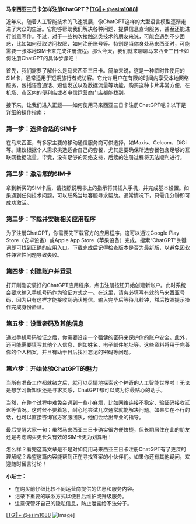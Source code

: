 **马来西亚三日卡怎样注册ChatGPT？[[TG💪+ @esim1088](https://t.me/s/esim1088)]**

近年来，随着人工智能技术的飞速发展，像ChatGPT这样的大型语言模型逐渐走进了大众的生活。它能够帮助我们解决各种问题、提供信息查询服务，甚至还能进行创意写作。不过，对于一些初次接触这类技术的朋友来说，可能会遇到不少困惑，比如如何获取访问权限、如何注册账号等。特别是当你身处马来西亚时，可能需要一张本地SIM卡来完成注册流程。那么今天，我们就来聊聊马来西亚三日卡如何注册ChatGPT的具体步骤吧！

首先，我们需要了解什么是马来西亚三日卡。简单来说，这是一种临时性使用的SIM卡，通常适用于短期旅行者或访客。它允许用户在有限的时间内享受本地网络服务，包括语音通话、短信发送以及数据流量等功能。购买这种卡片非常方便，在机场、市区内的便利店或者电信运营商门店都能找到。

接下来，让我们进入正题——如何使用马来西亚三日卡注册ChatGPT呢？以下是详细的操作指南：

### 第一步：选择合适的SIM卡
在马来西亚，有多家主要的移动通信服务商可供选择，如Maxis、Celcom、DiGi等。建议根据个人需求挑选适合自己的套餐，尤其是要确保所选套餐包含足够的互联网数据流量。毕竟，没有足够的网络支持，后续的注册过程将无法顺利进行。

### 第二步：激活您的SIM卡
拿到新买的SIM卡后，请按照说明书上的指示将其插入手机，并完成基本设置。如果遇到任何技术问题，可以联系当地客服寻求帮助。通常情况下，只需几分钟即可成功激活。

### 第三步：下载并安装相关应用程序
为了注册ChatGPT，你需要先下载官方的应用程序。这可以通过Google Play Store（安卓设备）或Apple App Store（苹果设备）完成。搜索“ChatGPT”关键词即可找到正确的应用入口。下载完成后记得检查版本是否为最新版，以避免因软件兼容性问题导致失败。

### 第四步：创建账户并登录
打开刚刚安装好的ChatGPT应用程序，点击注册按钮开始创建新账户。此时系统会要求输入手机号码作为验证方式之一。在这里，请务必填写有效的马来西亚号码，因为只有这样才能接收到确认短信。输入完毕后等待几秒钟，然后按照提示操作完成身份验证。

### 第五步：设置密码及其他信息
通过手机号码验证之后，你需要设定一个强健的密码来保护你的账户安全。此外，还可能需要填写其他个人信息，例如姓名、电子邮件地址等。这些资料将用于完善你的个人档案，并且有助于日后找回忘记的密码等问题。

### 第六步：开始体验ChatGPT的魅力
当所有准备工作都就绪之后，就可以尽情地探索这个神奇的人工智能世界啦！无论是想学习新知识还是寻求灵感，ChatGPT都可以成为你最贴心的助手。

当然，在整个过程中难免会遇到一些小麻烦，比如网络连接不稳定、验证码接收延迟等情况。这时候不要着急，耐心地尝试几次通常就能解决问题。如果实在不行的话，也可以直接咨询官方客服团队，他们会给出专业的指导。

最后提醒大家一句：虽然马来西亚三日卡确实很方便快捷，但长期居住在此的朋友还是考虑购买更长久有效的SIM卡更为划算哦！

怎么样？看完这篇文章是不是对如何用马来西亚三日卡注册ChatGPT有了更深的理解呢？希望这篇内容能帮到正在寻找答案的小伙伴们。如果你还有其他疑问，欢迎随时留言讨论！

**小贴士：**
- 在购买前仔细比较不同运营商提供的优惠和服务内容。
- 记录下重要的联系方式以便日后维护或升级服务。
- 注意保管好自己的隐私信息，防止泄露给不法分子。

[[TG💪+ @esim1088](https://t.me/s/esim1088) ![Image](https://i.postimg.cc/4NQfJmqS/Snipaste-2025-05-13-00-14-12.png)]